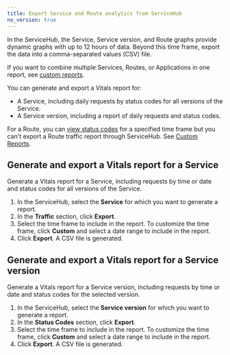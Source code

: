 ```yaml
---
title: Export Service and Route analytics from ServiceHub
no_version: true
---
```

In the ServiceHub, the Service, Service version, and Route graphs provide dynamic
graphs with up to 12 hours of data. Beyond this time frame, export the data into a
comma-separated values (CSV) file.

If you want to combine multiple Services, Routes, or Applications in one report,
see [custom reports](/konnect/vitals/custom-reports).

You can generate and export a Vitals report for:

* A Service, including daily requests by status codes for all versions of the
Service.
* A Service version, including a report of daily requests and status codes.

For a Route, you can [view status codes](/konnect/vitals/#view-vitals-performance-for-a-route)
for a specified time frame but you can't export a Route traffic report through
ServiceHub. See [Custom Reports](/konnect/vitals/custom-reports).

## Generate and export a Vitals report for a Service

Generate a Vitals report for a Service, including requests by time or date and
status codes for all versions of the Service.

1. In the ServiceHub, select the **Service** for which you want to generate a
report.
2. In the **Traffic** section, click **Export**.
3. Select the time frame to include in the report. To customize the time frame,
click **Custom** and select a date range to include in the report.
4. Click **Export**. A CSV file is generated.

## Generate and export a Vitals report for a Service version

Generate a Vitals report for a Service version, including requests by time or
 date and status codes for the selected version.

1. In the ServiceHub, select the **Service version** for which you want to
generate a report.
2. In the **Status Codes** section, click **Export**.
3. Select the time frame to include in the report. To customize the time frame,
click **Custom** and select a date range to include in the report.
4. Click **Export**. A CSV file is generated.
